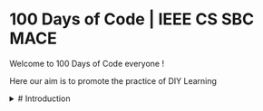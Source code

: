 # 100 Days of Code | IEEE CS SBC MACE

Welcome to 100 Days of Code everyone !

Here our aim is to promote the practice of DIY Learning

<details>
<summary># Introduction</summary>
<br>
 Insert Intro to 100 days of Code Here
</details>
